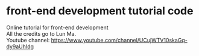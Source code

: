 # front-end development tutorial code
Online tutorial for front-end development <br>
All the credits go to Lun Ma. <br>
Youtube channel: https://www.youtube.com/channel/UCujWTV10skaGq-dy9aUhIdg
